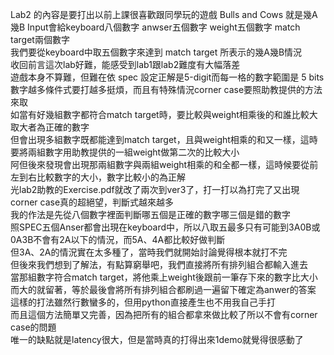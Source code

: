 Lab2 的內容是要打出以前上課很喜歡跟同學玩的遊戲 Bulls and Cows 就是幾A幾B
Input會給keyboard八個數字 anwser五個數字 weight五個數字 match target兩個數字  
我們要從keyboard中取五個數字來達到 match target 所表示的幾A幾B情況  
收回前言這次lab好難，能感受到lab1跟lab2難度有大幅落差  
遊戲本身不算難，但難在依 spec 設定正解是5-digit而每一格的數字範圍是 5 bits  
數字越多條件式要打越多挺煩，而且有特殊情況corner case要照助教提供的方法來取  
如當有好幾組數字都符合match target時，要比較與weight相乘後的和誰比較大取大者為正確的數字  
但會出現多組數字既都能達到match target，且與weight相乘的和又一樣，這時要將兩組數字用助教提供的一組weight做第二次的比較大小  
阿但後來發現會出現那兩組數字與兩組weight相乘的和全都一樣，這時候要從前左到右比較數字的大小，數字比較小的為正解  
光lab2助教的Exercise.pdf就改了兩次到ver3了，打一打以為打完了又出現corner case真的超絕望，判斷式越來越多  
我的作法是先從八個數字裡面判斷哪五個是正確的數字哪三個是錯的數字  
照SPEC五個Anser都會出現在keyboard中，所以八取五最多只有可能到3A0B或0A3B不會有2A以下的情況，而5A、4A都比較好做判斷  
但3A、2A的情況實在太多種了，當時我們就開始討論覺得根本就打不完  
但後來我們想到了解法，有點算窮舉吧，我們直接將所有排列組合都輸入進去  
當那組數字符合match target，將他乘上weight後跟前一筆存下來的數字比大小  
而大的就留著，等於最後會將所有排列組合都刷過一遍留下確定為anwer的答案  
這樣的打法雖然行數蠻多的，但用python直接產生也不用我自己手打  
而且這個方法簡單又完善，因為把所有的組合都拿來做比較了所以不會有corner case的問題  
唯一的缺點就是latency很大，但是當時真的打得出來1demo就覺得很感動了  

